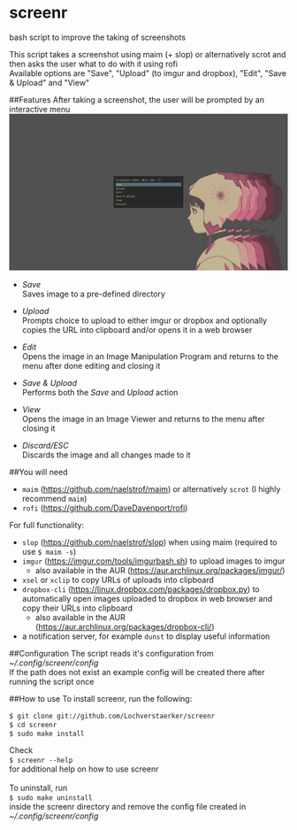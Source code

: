 # screenr
bash script to improve the taking of screenshots

This script takes a screenshot using maim (+ slop) or alternatively scrot and then asks the user what to do with it using rofi  
Available options are "Save", "Upload" (to imgur and dropbox), "Edit", "Save & Upload" and "View"


##Features
After taking a screenshot, the user will be prompted by an interactive menu
![example screenshot of menu](https://raw.githubusercontent.com/Lochverstaerker/screenr/master/screenshot.png)
* *Save*  
Saves image to a pre-defined directory

* *Upload*  
Prompts choice to upload to either imgur or dropbox and optionally copies the URL into clipboard and/or opens it in a web browser

* *Edit*  
Opens the image in an Image Manipulation Program and returns to the menu after done editing and closing it

* *Save & Upload*  
Performs both the *Save* and *Upload* action

* *View*  
Opens the image in an Image Viewer and returns to the menu after closing it

* *Discard/ESC*  
Discards the image and all changes made to it


##You will need
* `maim` (https://github.com/naelstrof/maim) or alternatively `scrot` (I highly recommend `maim`)
* `rofi` (https://github.com/DaveDavenport/rofi)

For full functionality:
* `slop` (https://github.com/naelstrof/slop) when using maim (required to use `$ maim -s`)
* `imgur` (https://imgur.com/tools/imgurbash.sh) to upload images to imgur   
  * also available in the AUR (https://aur.archlinux.org/packages/imgur/)
* `xsel` or `xclip` to copy URLs of uploads into clipboard
* `dropbox-cli` (https://linux.dropbox.com/packages/dropbox.py) to automatically open images uploaded to dropbox in web browser and copy their URLs into clipboard  
  * also available in the AUR (https://aur.archlinux.org/packages/dropbox-cli/)
* a notification server, for example `dunst` to display useful information


##Configuration
The script reads it's configuration from _~/.config/screenr/config_  
If the path does not exist an example config will be created there after running the script once 


##How to use
To install screenr, run the following:  
```
$ git clone git://github.com/Lochverstaerker/screenr  
$ cd screenr  
$ sudo make install  
```
Check  
`$ screenr --help`  
for additional help on how to use screenr    
<br>
To uninstall, run   
`$ sudo make uninstall`  
inside the screenr directory and remove the config file created in _~/.config/screenr/config_
